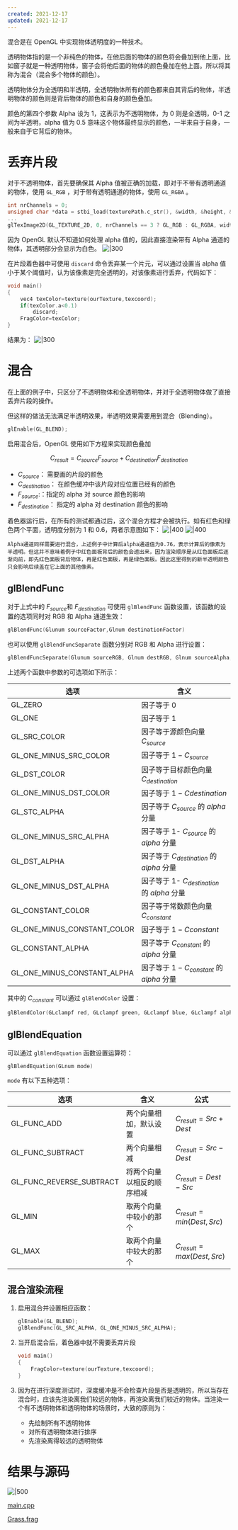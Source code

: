 ```yaml
---
created: 2021-12-17
updated: 2021-12-17
---
```

混合是在 OpenGL 中实现物体透明度的一种技术。

透明物体指的是一个非纯色的物体，在他后面的物体的颜色将会叠加到他上面，比如窗子就是一种透明物体，窗子会将他后面的物体的颜色叠加在他上面。所以将其称为混合（混合多个物体的颜色）。

透明物体分为全透明和半透明，全透明物体所有的颜色都来自其背后的物体，半透明物体的颜色则是背后物体的颜色和自身的颜色叠加。

颜色的第四个参数 Alpha 设为 1，这表示为不透明物体，为 0 则是全透明，0-1 之间为半透明，alpha 值为 0.5 意味这个物体最终显示的颜色，一半来自于自身，一般来自于它背后的物体。

# 丢弃片段

对于不透明物体，首先要确保其 Alpha 值被正确的加载，即对于不带有透明通道的物体，使用 `GL_RGB` ，对于带有透明通道的物体，使用 `GL_RGBA` 。

```cpp
int nrChannels = 0;
unsigned char *data = stbi_load(texturePath.c_str(), &width, &height, &nrChannels, 0);
...
glTexImage2D(GL_TEXTURE_2D, 0, nrChannels == 3 ? GL_RGB : GL_RGBA, width, height, 0, nrChannels == 3 ? GL_RGB : GL_RGBA, GL_UNSIGNED_BYTE, data);
```

因为 OpenGL 默认不知道如何处理 alpha 值的，因此直接渲染带有 Alpha 通道的物体，其透明部分会显示为白色。
![|300](assets/LearnOpenGL-Ch%2017%20Blending/Untitled.png)

在片段着色器中可使用 `discard` 命令丢弃某一个片元，可以通过设置当 alpha 值小于某个阈值时，认为该像素是完全透明的，对该像素进行丢弃，代码如下：

```cpp
void main()
{
    vec4 texColor=texture(ourTexture,texcoord);
    if(texColor.a<0.1)
        discard;
    FragColor=texColor;
}
```

结果为：
![|300](assets/LearnOpenGL-Ch%2017%20Blending/Untitled%201.png)

# 混合

在上面的例子中，只区分了不透明物体和全透明物体，并对于全透明物体做了直接丢弃片段的操作。

但这样的做法无法满足半透明效果，半透明效果需要用到混合（Blending）。

```cpp
glEnable(GL_BLEND);
```

启用混合后，OpenGL 使用如下方程来实现颜色叠加

$$C_{result}= C_{source}F_{source}+C_{destination}F_{destination}$$

- $C_{source}$： 需要画的片段的颜色
- $C_{destination}$： 在颜色缓冲中该片段对应位置已经有的颜色
- $F_{source}$:：指定的 alpha 对 source 颜色的影响
- $F_{destination}$： 指定的 alpha 对 destination 颜色的影响

着色器运行后，在所有的测试都通过后，这个混合方程才会被执行。如有红色和绿色两个平面，透明度分别为 1 和 0.6，两者示意图如下：
![|400](assets/LearnOpenGL-Ch%2017%20Blending/Untitled%202.png)
![|400](assets/LearnOpenGL-Ch%2017%20Blending/Untitled%203.png)

```ad-warning
Alpha通道同样需要进行混合，上述例子中计算后alpha通道值为0.76，表示计算后的像素为半透明。但这并不意味着例子中红色面板背后的颜色会透出来，因为渲染顺序是从红色面板后逐渐向前，即先红色面板背后物体，再是红色面板，再是绿色面板。因此这里得到的新半透明颜色只会影响后续盖在它上面的其他像素。
```

## glBlendFunc

对于上式中的 $F_{source}$和 $F_{destination}$ 可使用 `glBlendFunc` 函数设置，该函数的设置的选项同时对 RGB 和 Alpha 通道生效：

```cpp
glBlendFunc(Glunum sourceFactor,Glnum destinationFactor)
```

也可以使用 `glBlendFuncSeparate` 函数分别对 RGB 和 Alpha 进行设置：

```cpp
glBlendFuncSeparate(Glunum sourceRGB, Glnum destRGB, Glnum sourceAlpha, Glnum destAlpha);
```

上述两个函数中参数的可选项如下所示：

| 选项                        | 含义                                          |
| --------------------------- | --------------------------------------------- |
| GL_ZERO                     | 因子等于 0                                    |
| GL_ONE                      | 因子等于 1                                    |
| GL_SRC_COLOR                | 因子等于源颜色向量 $C_{source}$               |
| GL_ONE_MINUS_SRC_COLOR      | 因子等于 $1-C_{source}$                       |
| GL_DST_COLOR                | 因子等于目标颜色向量 $C_{destination}$        |
| GL_ONE_MINUS_DST_COLOR      | 因子等于 $1-C{destination}$                   |
| GL_STC_ALPHA                | 因子等于 $C_{source}$ 的 $alpha$ 分量         |
| GL_ONE_MINUS_SRC_ALPHA      | 因子等于 1- $C_{source}$ 的 $alpha$ 分量      |
| GL_DST_ALPHA                | 因子等于 $C_{destination}$ 的 $alpha$ 分量    |
| GL_ONE_MINUS_DST_ALPHA      | 因子等于 1- $C_{destination}$ 的 $alpha$ 分量 |
| GL_CONSTANT_COLOR           | 因子等于常数颜色向量 $C_{constant}$           |
| GL_ONE_MINUS_CONSTANT_COLOR | 因子等于 $1- C{constant}$                     |
| GL_CONSTANT_ALPHA           | 因子等于 $C_{constant}$ 的 $alpha$ 分量       |
| GL_ONE_MINUS_CONSTANT_ALPHA | 因子等于 $1-C_{constant}$ 的 $alpha$ 分量     |

其中的 $C_{constant}$ 可以通过 `glBlendColor` 设置：

```cpp
glBlendColor(GLclampf red, GLclampf green, GLclampf blue, GLclampf alpha)
```

## glBlendEquation

可以通过 `glBlendEquation` 函数设置运算符：

```cpp
glBlendEquation(GLnum mode)
```

`mode` 有以下五种选项：

| 选项                     | 含义                       | 公式                          |
| ------------------------ | -------------------------- | ----------------------------- |
| GL_FUNC_ADD              | 两个向量相加，默认设置     | $C_{result} = Src + Dest$     |
| GL_FUNC_SUBTRACT         | 两个向量相减               | $C_{result} = Src - Dest$     |
| GL_FUNC_REVERSE_SUBTRACT | 将两个向量以相反的顺序相减 | $C_{result} = Dest - Src$     |
| GL_MIN                   | 取两个向量中较小的那个     | $C_{result} = min(Dest, Src)$ |
| GL_MAX                   | 取两个向量中较大的那个     | $C_{result} = max(Dest, Src)$ |

## 混合渲染流程

1.  启用混合并设置相应函数：

    ```cpp
    glEnable(GL_BLEND);
    glBlendFunc(GL_SRC_ALPHA, GL_ONE_MINUS_SRC_ALPHA);
    ```

2.  当开启混合后，着色器中就不需要丢弃片段

    ```cpp
    void main()
    {
        FragColor=texture(ourTexture,texcoord);
    }
    ```

3.  因为在进行深度测试时，深度缓冲是不会检查片段是否是透明的，所以当存在混合时，应该先渲染离我们较远的物体，再渲染离我们较近的物体。当渲染一个有不透明物体和透明物体的场景时，大致的原则为：

    - 先绘制所有不透明物体
    - 对所有透明物体进行排序
    - 先渲染离得较远的透明物体

# 结果与源码
![|500](assets/LearnOpenGL-Ch%2017%20Blending/Untitled%204.png)

 [main.cpp](https://raw.githubusercontent.com/xuejiaW/Study-Notes/master/LearnOpenGL_VSCode/src/15.Blending/main.cpp)

 [Grass.frag](https://raw.githubusercontent.com/xuejiaW/Study-Notes/master/LearnOpenGL_VSCode/src/15.Blending/Grass.frag)
